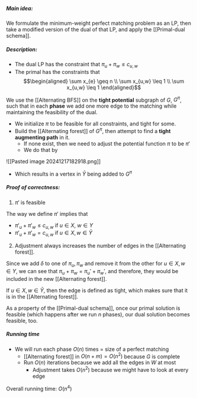 
##### Main idea:

We formulate the minimum-weight perfect matching problem as an LP, then take a modified version of the dual of that LP, and apply the [[Primal-dual schema]].

##### Description:

- The dual LP has the constraint that $\pi_{u} + \pi_{w} \leq c_{u,w}$
- The primal has the constraints that 
$$\begin{aligned}
\sum x_{e} \geq n \\
\sum x_{u,w} \leq 1 \\
\sum x_{u,w} \leq 1
\end{aligned}$$

We use the [[Alternating BFS]] on the **tight potential** subgraph of $G$, $G^\pi$, such that in each **phase** we add one more edge to the matching while maintaining the feasibility of the dual.

- We initialize $\pi$ to be feasible for all constraints, and tight for some.
- Build the [[Alternating forest]] of $G^\pi$, then attempt to find a **tight augmenting path** in it.
	- If none exist, then we need to adjust the potential function $\pi$ to be $\pi'$
	- We do that by

![[Pasted image 20241217182918.png]]
- Which results in a vertex in $\bar{Y}$ being added to $G^\pi$

##### Proof of correctness:

1. $\pi'$ is feasible

The way we define $\pi'$ implies that 
- $\pi'_{u} + \pi'_{w} \leq c_{u,w}$ if $u \in X$, $w \in Y$
- $\pi'_{u} + \pi'_{w} = c_{u,w}$ if $u \in X, w \in \bar{Y}$

2. Adjustment always increases the number of edges in the [[Alternating forest]].

Since we add $\delta$ to one of $\pi_{u}, \pi_{w}$ and remove it from the other for $u \in X, w \in Y$, we can see that $\pi_{u} + \pi_{w} = \pi_{u}' + \pi_{w}'$, and therefore, they would be included in the new [[Alternating forest]].

If $u \in X, w \in \bar{Y}$, then the edge is defined as tight, which makes sure that it is in the [[Alternating forest]].

As a property of the [[Primal-dual schema]], once our primal solution is feasible (which happens after we run $n$ phases), our dual solution becomes feasible, too.
##### Running time 

- We will run each phase $O(n)$ times $=$ size of a perfect matching
	- [[Alternating forest]] in $O(n+m) = O(n^2)$ because $G$ is complete
	- Run $O(n)$ iterations because we add all the edges in $W$ at most
		- Adjustment takes $O(n^2)$ because we might have to look at every edge

Overall running time: $O(n^4)$